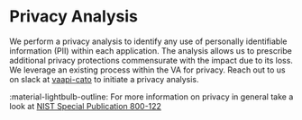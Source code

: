 # Privacy Analysis

We perform a privacy analysis to identify any use of personally identifiable information (PII) within each application.
The analysis allows us to prescribe additional privacy protections commensurate with the impact due to its loss. We 
leverage an existing process within the VA for privacy. Reach out to us on slack at [vaapi-cato](https://lighthouseva.slack.com/archives/C03G2J6G7AR)
to initiate a privacy analysis.

:material-lightbulb-outline: For more information on privacy in general take a look at
[NIST Special Publication 800-122](https://nvlpubs.nist.gov/nistpubs/Legacy/SP/nistspecialpublication800-122.pdf)

 